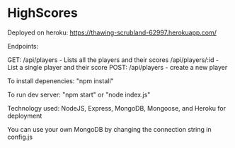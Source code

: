 # HighScores

Deployed on heroku: https://thawing-scrubland-62997.herokuapp.com/

Endpoints:

GET:
/api/players - Lists all the players and their scores
/api/players/:id - List a single player and their score
POST:
/api/players - create a new player

To install depenencies: "npm install"

To run dev server: "npm start" or "node index.js"

Technology used: NodeJS, Express, MongoDB, Mongoose, and Heroku for deployment

You can use your own MongoDB by changing the connection string in config.js